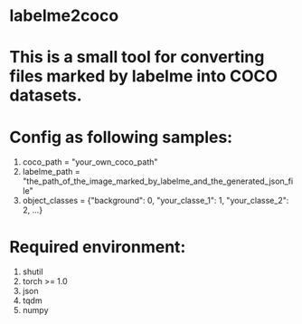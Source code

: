 # labelme2coco
# This is a small tool for converting files marked by labelme into COCO datasets.
# Config as following samples:
  1) coco_path = "your_own_coco_path"
  2) labelme_path = "the_path_of_the_image_marked_by_labelme_and_the_generated_json_file"
  3) object_classes = {"background": 0, "your_classe_1": 1, "your_classe_2": 2, ...}
# Required environment:
  1) shutil
  2) torch >= 1.0
  3) json
  4) tqdm
  5) numpy
  
